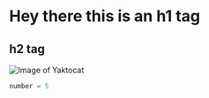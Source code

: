 # Hey there this is an h1 tag
## h2 tag
![Image of Yaktocat](https://octodex.github.com/images/yaktocat.png)
``` python
number = 5
```
